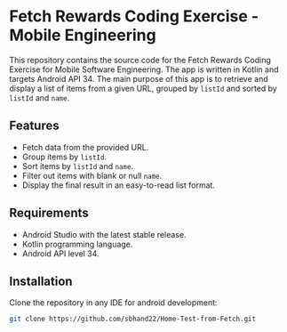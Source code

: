 # Fetch Rewards Coding Exercise - Mobile Engineering

This repository contains the source code for the Fetch Rewards Coding Exercise for Mobile Software Engineering. The app is written in Kotlin and targets Android API 34. The main purpose of this app is to retrieve and display a list of items from a given URL, grouped by `listId` and sorted by `listId` and `name`.

## Features

- Fetch data from the provided URL.
- Group items by `listId`.
- Sort items by `listId` and `name`.
- Filter out items with blank or null `name`.
- Display the final result in an easy-to-read list format.

## Requirements

- Android Studio with the latest stable release.
- Kotlin programming language.
- Android API level 34.

## Installation

Clone the repository in any IDE for android development:

```sh
git clone https://github.com/sbhand22/Home-Test-from-Fetch.git
